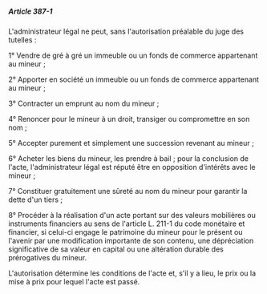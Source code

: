 ##### Article 387-1

L'administrateur légal ne peut, sans l'autorisation préalable du juge des tutelles :

1° Vendre de gré à gré un immeuble ou un fonds de commerce appartenant au mineur ;

2° Apporter en société un immeuble ou un fonds de commerce appartenant au mineur ;

3° Contracter un emprunt au nom du mineur ;

4° Renoncer pour le mineur à un droit, transiger ou compromettre en son nom ;

5° Accepter purement et simplement une succession revenant au mineur ;

6° Acheter les biens du mineur, les prendre à bail ; pour la conclusion de l'acte, l'administrateur légal est réputé être en opposition d'intérêts avec le mineur ;

7° Constituer gratuitement une sûreté au nom du mineur pour garantir la dette d'un tiers ;

8° Procéder à la réalisation d'un acte portant sur des valeurs mobilières ou instruments financiers au sens de l'article L. 211-1 du code monétaire et financier, si celui-ci engage le patrimoine du mineur pour le présent ou l'avenir par une modification importante de son contenu, une dépréciation significative de sa valeur en capital ou une altération durable des prérogatives du mineur.

L'autorisation détermine les conditions de l'acte et, s'il y a lieu, le prix ou la mise à prix pour lequel l'acte est passé.

